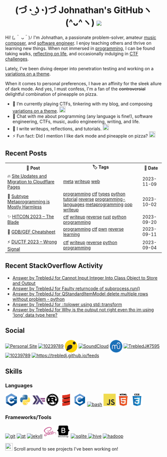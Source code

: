 <!--
**TrebledJ/Trebledj** is a ✨ _special_ ✨ repository because its `README.md` (this file) appears on your GitHub profile.

Here are some ideas to get you started:

- 🔭 I’m currently working on ...
- 🌱 I’m currently learning ...
- 👯 I’m looking to collaborate on ...
- 🤔 I’m looking for help with ...
- 💬 Ask me about ...
- 📫 How to reach me: ...
- 😄 Pronouns: ...
- ⚡ Fun fact: ...
-->

<h1 align="center">(づ◔ ͜ʖ◔)づ Johnathan's GitHubヽ(^ᴗ^ヽ) <img src="https://blob.cat/emoji/custom/blobcats/ablobcatwave2.gif"></h1>

Hi! (｡＾ ᴗ＾)ﾉ
I'm Johnathan, a passionate problem-solver, amateur [music composer](https://trebledj.me/tags/composition),
and [software engineer](https://trebledj.me/tags/software-engineering).
I enjoy teaching others and thrive on learning new things.
When not immersed in [programming](https://trebledj.me/tags/programming), I can be found taking walks, [reflecting on life](https://trebledj.me/tags/faith), 
and occasionally indulging in [CTF challenges](https://trebledj.me/tags/ctf).

Lately, I've been diving deeper into penetration testing and working on a [variations on a theme](https://en.wikipedia.org/wiki/Variation_(music)).

When it comes to personal preferences, I have an affinity for the sleek allure of dark mode.
And yes, I must confess, I'm a fan of the ~~controversial~~ delightful combination of pineapple on pizza.

- 🚀 I’m currently playing CTFs, tinkering with my blog, and composing [variations on a theme][variations]. <img src="https://blob.cat/emoji/custom/blobcats/ablobcatdjslow.gif" width="20px" height="20px">
- 💬 Chat with me about programming (any language is fine!), software engineering, CTFs, music, audio engineering, writing, and life.
- 📝 I write writeups, reflections, and tutorials. <img src="https://blob.cat/emoji/custom/blobcats/ablobcatbongokeyboard.gif" width="20px" height="20px">
- ⚡ Fun fact: Did I mention I like dark mode and pineapple on pizza? <img src="https://blob.cat/emoji/custom/blobcats/ablobcatrave.png" width="20px" height="20px">
<!-- - 👯 I’m looking to collaborate on collaborate-project -->
<!-- - 🤝 I’m looking for help with help-project -->
<!-- - 📫 How to reach me: ~~you can't, jk.~~ discord, email, linkedin. -->

[variations]: https://en.wikipedia.org/wiki/Variation_(music)


## Recent Posts
<table>
  <tr><th>📄 Post</th><th>🏷️ Tags</th><th>📆 Date</th></tr>
<!-- BLOG-POST-LIST:START --><tr><td>🔥 <a href='https://trebledj.me/posts/site-migration-to-cloudflare/' target='_blank'>Site Updates and Migration to Cloudflare Pages</a></td><td><a href='https://trebledj.github.io/tags/meta' target='_blank'>meta</a> 
<a href='https://trebledj.github.io/tags/writeup' target='_blank'>writeup</a> 
<a href='https://trebledj.github.io/tags/web' target='_blank'>web</a> 
</td><td>2023-11-09</td></tr><tr><td>🚀 <a href='https://trebledj.me/posts/subtype-metaprogramming-is-mostly-harmless/' target='_blank'>Subtype Metaprogramming is Mostly Harmless</a></td><td><a href='https://trebledj.github.io/tags/programming' target='_blank'>programming</a> 
<a href='https://trebledj.github.io/tags/ctf' target='_blank'>ctf</a> 
<a href='https://trebledj.github.io/tags/types' target='_blank'>types</a> 
<a href='https://trebledj.github.io/tags/python' target='_blank'>python</a> 
<a href='https://trebledj.github.io/tags/tutorial' target='_blank'>tutorial</a> 
<a href='https://trebledj.github.io/tags/reverse' target='_blank'>reverse</a> 
<a href='https://trebledj.github.io/tags/programming-languages' target='_blank'>programming-languages</a> 
<a href='https://trebledj.github.io/tags/metaprogramming' target='_blank'>metaprogramming</a> 
<a href='https://trebledj.github.io/tags/oop' target='_blank'>oop</a> 
<a href='https://trebledj.github.io/tags/writeup' target='_blank'>writeup</a> 
</td><td>2023-10-02</td></tr><tr><td>✨ <a href='https://trebledj.me/posts/hitcon-2023-the-blade/' target='_blank'>HITCON 2023 – The Blade</a></td><td><a href='https://trebledj.github.io/tags/ctf' target='_blank'>ctf</a> 
<a href='https://trebledj.github.io/tags/writeup' target='_blank'>writeup</a> 
<a href='https://trebledj.github.io/tags/reverse' target='_blank'>reverse</a> 
<a href='https://trebledj.github.io/tags/rust' target='_blank'>rust</a> 
<a href='https://trebledj.github.io/tags/python' target='_blank'>python</a> 
<a href='https://trebledj.github.io/tags/programming' target='_blank'>programming</a> 
</td><td>2023-09-20</td></tr><tr><td>🎯 <a href='https://trebledj.me/posts/gdb-cheatsheet/' target='_blank'>GDB/GEF Cheatsheet</a></td><td><a href='https://trebledj.github.io/tags/programming' target='_blank'>programming</a> 
<a href='https://trebledj.github.io/tags/ctf' target='_blank'>ctf</a> 
<a href='https://trebledj.github.io/tags/pwn' target='_blank'>pwn</a> 
<a href='https://trebledj.github.io/tags/reverse' target='_blank'>reverse</a> 
<a href='https://trebledj.github.io/tags/learning' target='_blank'>learning</a> 
</td><td>2023-09-11</td></tr><tr><td>⚡️ <a href='https://trebledj.me/posts/ductf-2023-wrong-signal/' target='_blank'>DUCTF 2023 – Wrong Signal</a></td><td><a href='https://trebledj.github.io/tags/ctf' target='_blank'>ctf</a> 
<a href='https://trebledj.github.io/tags/writeup' target='_blank'>writeup</a> 
<a href='https://trebledj.github.io/tags/reverse' target='_blank'>reverse</a> 
<a href='https://trebledj.github.io/tags/python' target='_blank'>python</a> 
<a href='https://trebledj.github.io/tags/programming' target='_blank'>programming</a> 
</td><td>2023-09-04</td></tr><!-- BLOG-POST-LIST:END -->
</table>


## Recent StackOverflow Activity
<!-- STACKOVERFLOW:START -->
- [Answer by TrebledJ for Cannot Input Integer Into Class Object to Store and Output](https://stackoverflow.com/questions/75726012/cannot-input-integer-into-class-object-to-store-and-output/75726187#75726187)
- [Answer by TrebledJ for Faulty returncode of subprocess.run&lpar;&rpar;](https://stackoverflow.com/questions/75725763/faulty-returncode-of-subprocess-run/75725819#75725819)
- [Answer by TrebledJ for QStandardItemModel delete multiple rows without problem - python](https://stackoverflow.com/questions/74547384/qstandarditemmodel-delete-multiple-rows-without-problem-python/74547451#74547451)
- [Answer by TrebledJ for ::tolower using std::transform](https://stackoverflow.com/questions/74534956/tolower-using-stdtransform/74535040#74535040)
- [Answer by TrebledJ for Why is the output not right even tho im using &#39;long&#39; data type here?](https://stackoverflow.com/questions/74534756/why-is-the-output-not-right-even-tho-im-using-long-data-type-here/74534809#74534809)
<!-- STACKOVERFLOW:END -->


## Social
<p align="left">
<!-- GitHub -->
<a href="https://github.com/TrebledJ" target="_blank"><img align="center" src="https://www.svgrepo.com/show/341847/github.svg" alt="Personal Site" height="40" width="40"/></a>
<!-- StackOverflow -->
<a href="https://stackoverflow.com/users/10239789" target="_blank"><img align="center" src="https://raw.githubusercontent.com/rahuldkjain/github-profile-readme-generator/master/src/images/icons/Social/stack-overflow.svg" alt="10239789" height="30" width="40" /></a>
<!-- Codingame -->
<a href="https://www.codingame.com/profile/8444100ecb9723c1ec542346b0630aaa2821532" target="_blank"><img align="center" src="https://raw.githubusercontent.com/TrebledJ/trebledj.github.io/master/assets/img/logos/codingame.png" alt="Codingame" height="40" width="40" /></a>
<!-- SoundCloud -->
<a href="https://soundcloud.com/trebledj" target="_blank"><img align="center" src="https://www.svgrepo.com/show/35013/soundcloud.svg" alt="SoundCloud" height="35" width="40" /></a>
<!-- Spotify -->
<!-- <a href="https://open.spotify.com/user/24i9exez29k1jr85olljuy94g?si=4213a229649f4ceb" target="_blank"><img align="center" src="https://www.svgrepo.com/show/355256/spotify.svg" alt="Spotify" height="40" width="40" /></a> -->
<!-- MuseScore -->
<a href="https://musescore.com/user/20636901" target="_blank"><img align="center" src="https://raw.githubusercontent.com/TrebledJ/trebledj.github.io/master/assets/img/logos/musescore.png" alt="MuseScore" height="40" width="40" /></a>
<!-- Discord -->
<a href="https://discordapp.com/users/220427982798454794" target="blank"><img align="center" src="https://raw.githubusercontent.com/rahuldkjain/github-profile-readme-generator/master/src/images/icons/Social/discord.svg" alt="TrebledJ#7595" height="40" width="40" /></a>
<!-- Email -->
<a href="mailto:trebledjjj@gmail.com" target="_blank"><img align="center" src="https://www.svgrepo.com/show/237958/email-mail.svg" alt="10239789" height="35" width="40" /></a>
<!-- RSS -->
<a href="/https://trebledj.github.io/feeds/" target="_blank"><img align="center" src="https://raw.githubusercontent.com/rahuldkjain/github-profile-readme-generator/master/src/images/icons/Social/rss.svg" alt="https://trebledj.github.io/feeds" height="25" width="25" /></a>
</p>


## Skills
### Languages
<p>
<!-- C++ -->
<a href="https://trebledj.github.io/tags/cpp" target="_blank" rel="noreferrer"> <img src="https://raw.githubusercontent.com/devicons/devicon/master/icons/cplusplus/cplusplus-original.svg" alt="cplusplus" width="40" height="40"/></a>
<!-- Python -->
<a href="https://trebledj.github.io/tags/python" target="_blank" rel="noreferrer"> <img src="https://raw.githubusercontent.com/devicons/devicon/master/icons/python/python-original.svg" alt="python" width="40" height="40"/></a>
<!-- Haskell -->
<a href="https://trebledj.github.io/tags/haskell" target="_blank" rel="noreferrer"> <img src="https://raw.githubusercontent.com/devicons/devicon/master/icons/haskell/haskell-original.svg" alt="haskell" width="40" height="40"/></a>
<!-- Rust -->
<a href="https://trebledj.github.io/tags/rust" target="_blank" rel="noreferrer"> <img src="https://raw.githubusercontent.com/devicons/devicon/master/icons/rust/rust-plain.svg" alt="rust" width="40" height="40"/></a>
<!-- Scala -->
<a href="https://trebledj.github.io/tags/scala" target="_blank" rel="noreferrer"> <img src="https://raw.githubusercontent.com/devicons/devicon/master/icons/scala/scala-original.svg" alt="scala" width="40" height="40"/></a>
<!-- C -->
<a href="https://trebledj.github.io/tags/c" target="_blank" rel="noreferrer"> <img src="https://raw.githubusercontent.com/devicons/devicon/master/icons/c/c-original.svg" alt="c" width="40" height="40"/></a>
<!-- Bash -->
<a href="https://www.gnu.org/software/bash/" target="_blank" rel="noreferrer"> <img src="https://www.vectorlogo.zone/logos/gnu_bash/gnu_bash-icon.svg" alt="bash" width="40" height="40"/></a>
<!-- Javascript -->
<a href="https://developer.mozilla.org/en-US/docs/Web/JavaScript" target="_blank" rel="noreferrer"> <img src="https://raw.githubusercontent.com/devicons/devicon/master/icons/javascript/javascript-original.svg" alt="javascript" width="40" height="40"/></a>
<!-- HTML -->
<a href="https://www.w3.org/html/" target="_blank" rel="noreferrer"> <img src="https://raw.githubusercontent.com/devicons/devicon/master/icons/html5/html5-original-wordmark.svg" alt="html5" width="40" height="40"/></a>
<!-- CSS -->
<a href="https://www.w3schools.com/css/" target="_blank" rel="noreferrer"> <img src="https://raw.githubusercontent.com/devicons/devicon/master/icons/css3/css3-original-wordmark.svg" alt="css3" width="40" height="40"/></a>
</p>

### Frameworks/Tools
<p>
<!-- Git -->
<a href="https://git-scm.com/" target="_blank" rel="noreferrer"> <img src="https://www.vectorlogo.zone/logos/git-scm/git-scm-icon.svg" alt="git" width="40" height="40"/></a>
<!-- Qt -->
<a href="https://trebledj.github.io/tags/qt" target="_blank" rel="noreferrer"> <img src="https://upload.wikimedia.org/wikipedia/commons/0/0b/Qt_logo_2016.svg" alt="qt" width="40" height="40"/></a>
<!-- Jekyll -->
<a href="https://jekyllrb.com/" target="_blank" rel="noreferrer"> <img src="https://www.vectorlogo.zone/logos/jekyllrb/jekyllrb-icon.svg" alt="jekyll" width="40" height="40"/></a>
<!-- Sass -->
<a href="https://sass-lang.com" target="_blank" rel="noreferrer"> <img src="https://raw.githubusercontent.com/devicons/devicon/master/icons/sass/sass-original.svg" alt="sass" width="40" height="40"/></a>
<!-- Bootstrap -->
<a href="https://getbootstrap.com" target="_blank" rel="noreferrer"> <img src="https://raw.githubusercontent.com/devicons/devicon/master/icons/bootstrap/bootstrap-plain-wordmark.svg" alt="bootstrap" width="40" height="40"/></a>
<!-- SQLite -->
<a href="https://www.sqlite.org/" target="_blank" rel="noreferrer"> <img src="https://www.vectorlogo.zone/logos/sqlite/sqlite-icon.svg" alt="sqlite" width="40" height="40"/> </a>
<!-- Hive -->
<a href="https://hive.apache.org/" target="_blank" rel="noreferrer"> <img src="https://www.vectorlogo.zone/logos/apache_hive/apache_hive-icon.svg" alt="hive" width="40" height="40"/></a>
<!-- Hadoop -->
<a href="https://hadoop.apache.org/" target="_blank" rel="noreferrer"> <img src="https://www.vectorlogo.zone/logos/apache_hadoop/apache_hadoop-icon.svg" alt="hadoop" width="40" height="40"/></a>
</p>

<!-- <p><img align="left" src="https://github-readme-stats.vercel.app/api/top-langs?username=trebledj&show_icons=true&locale=en&layout=compact" alt="trebledj" /></p> -->

<!-- <p>&nbsp;<img align="center" src="https://github-readme-stats.vercel.app/api?username=trebledj&show_icons=true&locale=en" alt="trebledj" /></p> -->

<!-- <p><img align="center" src="https://github-readme-streak-stats.herokuapp.com/?user=trebledj&" alt="trebledj" /></p> -->


<img src="https://blob.cat/emoji/custom/blobcats/ablobcatwave2_rev.gif" width="24px" height="24px"> Scroll around to see projects I've been working on!
